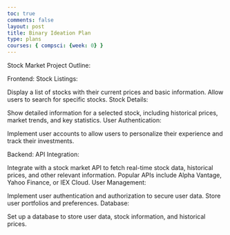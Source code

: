 ```yaml
---
toc: true
comments: false
layout: post
title: Binary Ideation Plan
type: plans
courses: { compsci: {week: 0} }
---
```


Stock Market Project Outline:

Frontend:
Stock Listings:

Display a list of stocks with their current prices and basic information.
Allow users to search for specific stocks.
Stock Details:

Show detailed information for a selected stock, including historical prices, market trends, and key statistics.
User Authentication:

Implement user accounts to allow users to personalize their experience and track their investments.

Backend:
API Integration:

Integrate with a stock market API to fetch real-time stock data, historical prices, and other relevant information.
Popular APIs include Alpha Vantage, Yahoo Finance, or IEX Cloud.
User Management:

Implement user authentication and authorization to secure user data.
Store user portfolios and preferences.
Database:

Set up a database to store user data, stock information, and historical prices.
